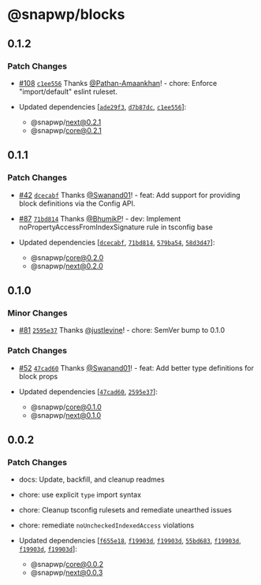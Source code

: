 # @snapwp/blocks

## 0.1.2

### Patch Changes

-   [#108](https://github.com/rtCamp/snapwp/pull/108) [`c1ee556`](https://github.com/rtCamp/snapwp/commit/c1ee5564e1046411dac0ccb5ace99c59fe337959) Thanks [@Pathan-Amaankhan](https://github.com/Pathan-Amaankhan)! - chore: Enforce "import/default" eslint ruleset.

-   Updated dependencies [[`ade29f3`](https://github.com/rtCamp/snapwp/commit/ade29f32cc3215c25e447c785eb864f081ffce4d), [`d7b87dc`](https://github.com/rtCamp/snapwp/commit/d7b87dc2b2dc0e0221fa074cdd951e39ed44a0ab), [`c1ee556`](https://github.com/rtCamp/snapwp/commit/c1ee5564e1046411dac0ccb5ace99c59fe337959)]:
    -   @snapwp/next@0.2.1
    -   @snapwp/core@0.2.1

## 0.1.1

### Patch Changes

-   [#42](https://github.com/rtCamp/snapwp/pull/42) [`dcecabf`](https://github.com/rtCamp/snapwp/commit/dcecabfa9df535727e988d2db59bb0a6aa5d2a73) Thanks [@Swanand01](https://github.com/Swanand01)! - feat: Add support for providing block definitions via the Config API.

-   [#87](https://github.com/rtCamp/snapwp/pull/87) [`71bd814`](https://github.com/rtCamp/snapwp/commit/71bd81452935736170e81dabe8fea48b6d2b8085) Thanks [@BhumikP](https://github.com/BhumikP)! - dev: Implement noPropertyAccessFromIndexSignature rule in tsconfig base

-   Updated dependencies [[`dcecabf`](https://github.com/rtCamp/snapwp/commit/dcecabfa9df535727e988d2db59bb0a6aa5d2a73), [`71bd814`](https://github.com/rtCamp/snapwp/commit/71bd81452935736170e81dabe8fea48b6d2b8085), [`579ba54`](https://github.com/rtCamp/snapwp/commit/579ba54e72d78b8b5fae89c8ddcd6bbdc0487f91), [`58d3d47`](https://github.com/rtCamp/snapwp/commit/58d3d4755962456347295dd7d876d02486a8a455)]:
    -   @snapwp/core@0.2.0
    -   @snapwp/next@0.2.0

## 0.1.0

### Minor Changes

-   [#81](https://github.com/rtCamp/snapwp/pull/81) [`2595e37`](https://github.com/rtCamp/snapwp/commit/2595e376efb9a24b9caa0be9146976ec1386ffc4) Thanks [@justlevine](https://github.com/justlevine)! - chore: SemVer bump to 0.1.0

### Patch Changes

-   [#52](https://github.com/rtCamp/snapwp/pull/52) [`47cad60`](https://github.com/rtCamp/snapwp/commit/47cad6075621da9946a29feba62fc33fe59fdaf6) Thanks [@Swanand01](https://github.com/Swanand01)! - feat: Add better type definitions for block props

-   Updated dependencies [[`47cad60`](https://github.com/rtCamp/snapwp/commit/47cad6075621da9946a29feba62fc33fe59fdaf6), [`2595e37`](https://github.com/rtCamp/snapwp/commit/2595e376efb9a24b9caa0be9146976ec1386ffc4)]:
    -   @snapwp/core@0.1.0
    -   @snapwp/next@0.1.0

## 0.0.2

### Patch Changes

-   docs: Update, backfill, and cleanup readmes
-   chore: use explicit `type` import syntax
-   chore: Cleanup tsconfig rulesets and remediate unearthed issues
-   chore: remediate `noUncheckedIndexedAccess` violations

-   Updated dependencies [[`f655e18`](https://github.com/rtCamp/snapwp/commit/f655e18f08f0f1c2402f8a79eb618096346dead5), [`f19903d`](https://github.com/rtCamp/snapwp/commit/f19903d33b61a7fe15c16bbe949aebb5c26f1081), [`f19903d`](https://github.com/rtCamp/snapwp/commit/f19903d33b61a7fe15c16bbe949aebb5c26f1081), [`55bd683`](https://github.com/rtCamp/snapwp/commit/55bd683e11c556bb78140299554cf845ba34903c), [`f19903d`](https://github.com/rtCamp/snapwp/commit/f19903d33b61a7fe15c16bbe949aebb5c26f1081), [`f19903d`](https://github.com/rtCamp/snapwp/commit/f19903d33b61a7fe15c16bbe949aebb5c26f1081), [`f19903d`](https://github.com/rtCamp/snapwp/commit/f19903d33b61a7fe15c16bbe949aebb5c26f1081)]:
    -   @snapwp/core@0.0.2
    -   @snapwp/next@0.0.3
